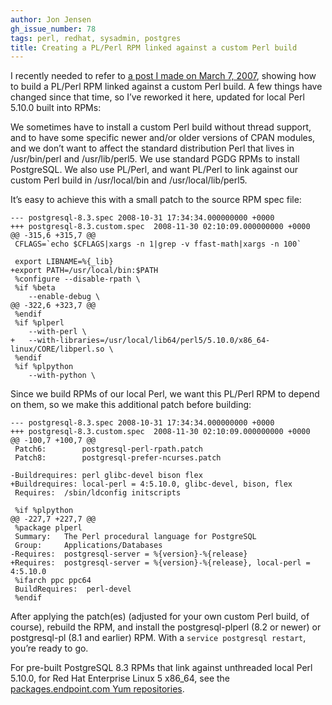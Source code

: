 ```yaml
---
author: Jon Jensen
gh_issue_number: 78
tags: perl, redhat, sysadmin, postgres
title: Creating a PL/Perl RPM linked against a custom Perl build
---
```


I recently needed to refer to [a post I made on March 7, 2007](/blog/2007/03/07/plperl-rpm-linked-against-custom-perl-build), showing how to build a PL/Perl RPM linked against a custom Perl build. A few things have changed since that time, so I’ve reworked it here, updated for local Perl 5.10.0 built into RPMs:

We sometimes have to install a custom Perl build without thread support, and to have some specific newer and/or older versions of CPAN modules, and we don’t want to affect the standard distribution Perl that lives in /usr/bin/perl and /usr/lib/perl5. We use standard PGDG RPMs to install PostgreSQL. We also use PL/Perl, and want PL/Perl to link against our custom Perl build in /usr/local/bin and /usr/local/lib/perl5.

It’s easy to achieve this with a small patch to the source RPM spec file:

```
--- postgresql-8.3.spec 2008-10-31 17:34:34.000000000 +0000
+++ postgresql-8.3.custom.spec  2008-11-30 02:10:09.000000000 +0000
@@ -315,6 +315,7 @@
 CFLAGS=`echo $CFLAGS|xargs -n 1|grep -v ffast-math|xargs -n 100`

 export LIBNAME=%{_lib}
+export PATH=/usr/local/bin:$PATH
 %configure --disable-rpath \
 %if %beta
    --enable-debug \
@@ -322,6 +323,7 @@
 %endif
 %if %plperl
    --with-perl \
+   --with-libraries=/usr/local/lib64/perl5/5.10.0/x86_64-linux/CORE/libperl.so \
 %endif
 %if %plpython
    --with-python \
```

Since we build RPMs of our local Perl, we want this PL/Perl RPM to depend on them, so we make this additional patch before building:

```
--- postgresql-8.3.spec 2008-10-31 17:34:34.000000000 +0000
+++ postgresql-8.3.custom.spec  2008-11-30 02:10:09.000000000 +0000
@@ -100,7 +100,7 @@
 Patch6:        postgresql-perl-rpath.patch
 Patch8:        postgresql-prefer-ncurses.patch

-Buildrequires: perl glibc-devel bison flex
+Buildrequires: local-perl = 4:5.10.0, glibc-devel, bison, flex
 Requires:  /sbin/ldconfig initscripts

 %if %plpython
@@ -227,7 +227,7 @@
 %package plperl
 Summary:   The Perl procedural language for PostgreSQL
 Group:     Applications/Databases
-Requires:  postgresql-server = %{version}-%{release}
+Requires:  postgresql-server = %{version}-%{release}, local-perl = 4:5.10.0
 %ifarch ppc ppc64
 BuildRequires:  perl-devel
 %endif
```

After applying the patch(es) (adjusted for your own custom Perl build, of course), rebuild the RPM, and install the postgresql-plperl (8.2 or newer) or postgresql-pl (8.1 and earlier) RPM. With a `service postgresql restart`, you’re ready to go.

For pre-built PostgreSQL 8.3 RPMs that link against unthreaded local Perl 5.10.0, for Red Hat Enterprise Linux 5 x86_64, see the [packages.endpoint.com Yum repositories](https://packages.endpoint.com/).
